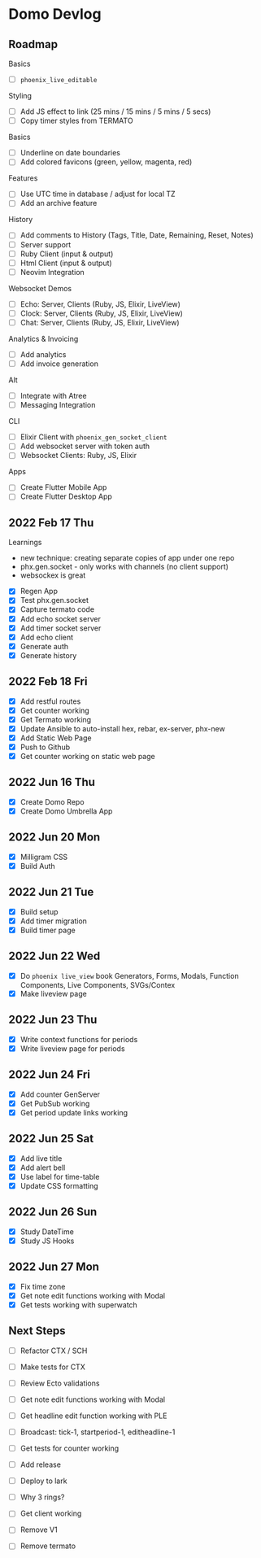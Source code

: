 # Domo Devlog 

## Roadmap

Basics
- [ ] `phoenix_live_editable`

Styling 
- [ ] Add JS effect to link (25 mins / 15 mins / 5 mins / 5 secs)
- [ ] Copy timer styles from TERMATO

Basics
- [ ] Underline on date boundaries 
- [ ] Add colored favicons (green, yellow, magenta, red)

Features
- [ ] Use UTC time in database / adjust for local TZ 
- [ ] Add an archive feature 

History
- [ ] Add comments to History (Tags, Title, Date, Remaining, Reset, Notes)
- [ ] Server support 
- [ ] Ruby Client (input & output) 
- [ ] Html Client (input & output)
- [ ] Neovim Integration

Websocket Demos
- [ ] Echo: Server, Clients (Ruby, JS, Elixir, LiveView) 
- [ ] Clock: Server, Clients (Ruby, JS, Elixir, LiveView)  
- [ ] Chat: Server, Clients (Ruby, JS, Elixir, LiveView) 

Analytics & Invoicing
- [ ] Add analytics
- [ ] Add invoice generation

Alt
- [ ] Integrate with Atree 
- [ ] Messaging Integration 

CLI 
- [ ] Elixir Client with `phoenix_gen_socket_client` 
- [ ] Add websocket server with token auth 
- [ ] Websocket Clients: Ruby, JS, Elixir 

Apps
- [ ] Create Flutter Mobile App 
- [ ] Create Flutter Desktop App 

## 2022 Feb 17 Thu

Learnings
- new technique: creating separate copies of app under one repo
- phx.gen.socket - only works with channels (no client support)
- websockex is great

- [x] Regen App
- [x] Test phx.gen.socket 
- [x] Capture termato code
- [x] Add echo socket server
- [x] Add timer socket server
- [x] Add echo client 
- [x] Generate auth 
- [x] Generate history 

## 2022 Feb 18 Fri

- [x] Add restful routes
- [x] Get counter working 
- [x] Get Termato working 
- [x] Update Ansible to auto-install hex, rebar, ex-server, phx-new
- [x] Add Static Web Page 
- [x] Push to Github
- [x] Get counter working on static web page 

## 2022 Jun 16 Thu

- [x] Create Domo Repo 
- [x] Create Domo Umbrella App

## 2022 Jun 20 Mon

- [x] Milligram CSS 
- [x] Build Auth 

## 2022 Jun 21 Tue

- [x] Build setup 
- [x] Add timer migration 
- [x] Build timer page 

## 2022 Jun 22 Wed

- [x] Do `phoenix live_view` book 
  Generators, Forms, Modals, Function Components, Live Components, SVGs/Contex
- [x] Make liveview page  

## 2022 Jun 23 Thu

- [x] Write context functions for periods
- [x] Write liveview page for periods 

## 2022 Jun 24 Fri

- [x] Add counter GenServer
- [x] Get PubSub working 
- [x] Get period update links working 

## 2022 Jun 25 Sat

- [x] Add live title 
- [x] Add alert bell 
- [x] Use label for time-table
- [x] Update CSS formatting 

## 2022 Jun 26 Sun 

- [x] Study DateTime 
- [x] Study JS Hooks 

## 2022 Jun 27 Mon

- [x] Fix time zone
- [x] Get note edit functions working with Modal 
- [x] Get tests working with superwatch 

## Next Steps

- [ ] Refactor CTX / SCH 
- [ ] Make tests for CTX

- [ ] Review Ecto validations
- [ ] Get note edit functions working with Modal 

- [ ] Get headline edit function working with PLE

- [ ] Broadcast: tick-1, startperiod-1, editheadline-1

- [ ] Get tests for counter working 

- [ ] Add release 
- [ ] Deploy to lark 

- [ ] Why 3 rings?

- [ ] Get client working  

- [ ] Remove V1
- [ ] Remove termato 

